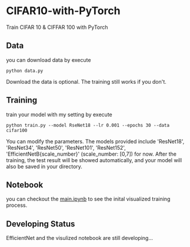 # CIFAR10-with-PyTorch
Train CIFAR 10 & CIFFAR 100 with PyTorch

## Data
you can download data by execute
```
python data.py
```
Download the data is optional. The training still works if you don't.

## Training
train your model with my setting by execute
```
python train.py --model RseNet18 --lr 0.001 --epochs 30 --data cifar100
```
You can modify the parameters. The models provided include 'ResNet18', 'ResNet34', 'ResNet50', 'ResNet101', 'ResNet152', 'EfficientNetB{scale_number}' (scale_number: [0,7]) for now. After the training, the test result will be showed automatically, and your model will also be saved in your directory.

## Notebook
you can checkout the [main.ipynb](https://github.com/HaohanTsao/CIFAR10-with-PyTorch/blob/main/main.ipynb) to see the inital visualized training process.

## Developing Status
EfficientNet and the visulized notebook are still developing...
